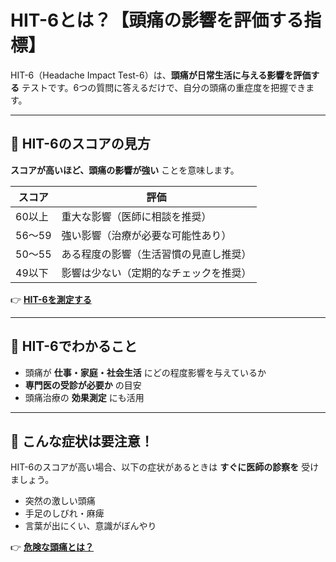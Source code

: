 # **HIT-6とは？【頭痛の影響を評価する指標】**  

HIT-6（Headache Impact Test-6）は、**頭痛が日常生活に与える影響を評価する** テストです。6つの質問に答えるだけで、自分の頭痛の重症度を把握できます。

---

## **📝 HIT-6のスコアの見方**  
**スコアが高いほど、頭痛の影響が強い** ことを意味します。

| スコア | 評価 |
|--------|------------------|
| 60以上 | 重大な影響（医師に相談を推奨） |
| 56～59 | 強い影響（治療が必要な可能性あり） |
| 50～55 | ある程度の影響（生活習慣の見直し推奨） |
| 49以下 | 影響は少ない（定期的なチェックを推奨） |

👉 **[HIT-6を測定する](../hit6_test.html)**

---

## **🎯 HIT-6でわかること**
- 頭痛が **仕事・家庭・社会生活** にどの程度影響を与えているか  
- **専門医の受診が必要か** の目安  
- 頭痛治療の **効果測定** にも活用  

---

## **🚨 こんな症状は要注意！**
HIT-6のスコアが高い場合、以下の症状があるときは **すぐに医師の診察を** 受けましょう。  

- 突然の激しい頭痛  
- 手足のしびれ・麻痺  
- 言葉が出にくい、意識がぼんやり  

👉 **[危険な頭痛とは？](../dangerous_headache/emergency.md)**
